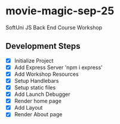 # movie-magic-sep-25

SoftUni JS Back End Course Workshop

## Development Steps

- [x] Initialize Project
- [x] Add Express Server 'npm i express'
- [x] Add Workshop Resources
- [x] Setup Handlebars
- [x] Setup static files
- [x] Add Launch Debugger
- [x] Render home page
- [x] Add Layout
- [x] Render About page
